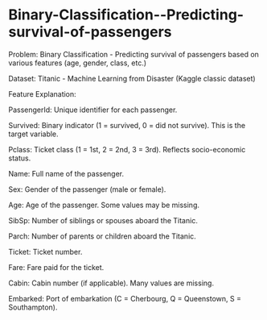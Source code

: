# Binary-Classification--Predicting-survival-of-passengers

Problem: Binary Classification - Predicting survival of passengers based on various features (age, gender, class, etc.)

Dataset: Titanic - Machine Learning from Disaster (Kaggle classic dataset)

Feature Explanation:

  PassengerId: Unique identifier for each passenger.
  
  Survived: Binary indicator (1 = survived, 0 = did not survive). This is the target variable.
  
  Pclass: Ticket class (1 = 1st, 2 = 2nd, 3 = 3rd). Reflects socio-economic status.
  
  Name: Full name of the passenger.
  
  Sex: Gender of the passenger (male or female).
  
  Age: Age of the passenger. Some values may be missing.
  
  SibSp: Number of siblings or spouses aboard the Titanic.
  
  Parch: Number of parents or children aboard the Titanic.
  
  Ticket: Ticket number.
  
  Fare: Fare paid for the ticket.
  
  Cabin: Cabin number (if applicable). Many values are missing.
  
  Embarked: Port of embarkation (C = Cherbourg, Q = Queenstown, S = Southampton).
